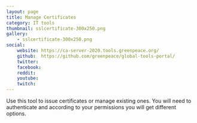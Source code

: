 ```yaml
---
layout: page
title: Manage Certificates
category: IT tools
thumbnail: sslcertificate-300x250.png
gallery:
    - sslcertificate-300x250.png
social:
    website: https://ca-server-2020.tools.greenpeace.org/
    github:  https://github.com/greenpeace/global-tools-portal/
    twitter:
    facebook:
    reddit:
    youtube:
    twitch:
---
```

Use this tool to issue certificates or manage existing ones. You will need to authenticate and according to your permissions you will get different options.
